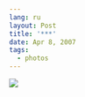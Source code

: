 ```yaml
---
lang: ru
layout: Post
title: '***'
date: Apr 8, 2007
tags:
  - photos
---
```


![](/images/blog/Sapegin-Artem-20D-2007-04-07-291-9175.jpg)
